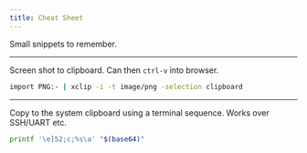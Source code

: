 ```yaml
---
title: Cheat Sheet
---
```


Small snippets to remember.

---

Screen shot to clipboard. Can then `ctrl-v` into browser.

```bash
import PNG:- | xclip -i -t image/png -selection clipboard
```

---

Copy to the system clipboard using a terminal sequence. Works over SSH/UART etc.

```bash
printf '\e]52;c;%s\a' "$(base64)"
```
